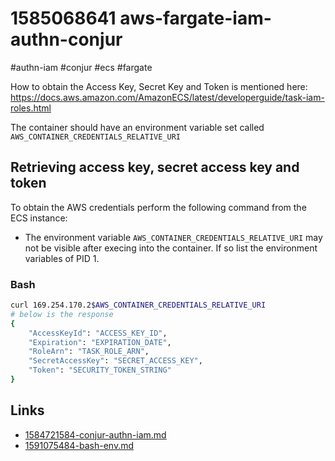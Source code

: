 # 1585068641 aws-fargate-iam-authn-conjur
#authn-iam #conjur #ecs #fargate

How to obtain the Access Key, Secret Key and Token is mentioned here: https://docs.aws.amazon.com/AmazonECS/latest/developerguide/task-iam-roles.html

The container should have an environment variable set called `AWS_CONTAINER_CREDENTIALS_RELATIVE_URI`

## Retrieving access key, secret access key and token
To obtain the AWS credentials perform the following command from the ECS instance:
- The environment variable `AWS_CONTAINER_CREDENTIALS_RELATIVE_URI` may not be visible after execing into the container. If so list the environment variables of PID 1.

### Bash
```bash
curl 169.254.170.2$AWS_CONTAINER_CREDENTIALS_RELATIVE_URI
# below is the response
{
    "AccessKeyId": "ACCESS_KEY_ID",
    "Expiration": "EXPIRATION_DATE",
    "RoleArn": "TASK_ROLE_ARN",
    "SecretAccessKey": "SECRET_ACCESS_KEY",
    "Token": "SECURITY_TOKEN_STRING"
}
```


## Links
- [1584721584-conjur-authn-iam.md](1584721584-conjur-authn-iam.md)
- [1591075484-bash-env.md](1591075484-bash-env.md)
